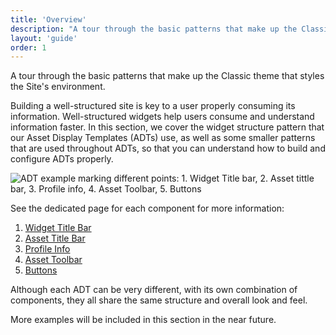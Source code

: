 ```yaml
---
title: 'Overview'
description: "A tour through the basic patterns that make up the Classic theme that styles the Site's environment."
layout: 'guide'
order: 1
---
```


<div class="page-description">A tour through the basic patterns that make up the Classic theme that styles the Site's environment.</div>

Building a well-structured site is key to a user properly consuming its information. Well-structured widgets help users consume and understand information faster. In this section, we cover the widget structure pattern that our Asset Display Templates (ADTs) use, as well as some smaller patterns that are used throughout ADTs, so that you can understand how to build and configure ADTs properly.

![ADT example marking different points: 1. Widget Title bar, 2. Asset tittle bar, 3. Profile info, 4. Asset Toolbar, 5. Buttons](/images/lexicon/sites/overviewExample.jpg)

See the dedicated page for each component for more information:
1. [Widget Title Bar](../widgetTitleBar)
2. [Asset Title Bar](../assetTitleBar)
3. [Profile Info](../profileInfo)
4. [Asset Toolbar](../assetToolbar)
5. [Buttons](../buttons)

Although each ADT can be very different, with its own combination of components, they all share the same structure and overall look and feel.

More examples will be included in this section in the near future.
